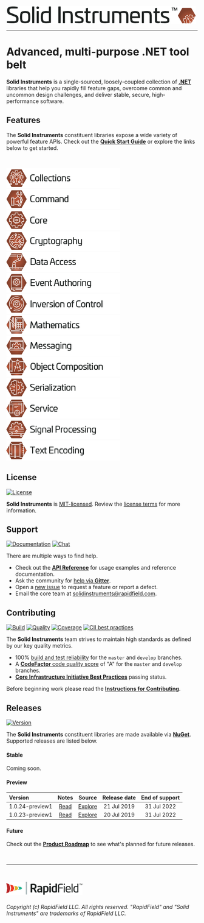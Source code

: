 <!--
Copyright (c) RapidField LLC. Licensed under the MIT License. See LICENSE.txt in the project root for license information.
-->

![Solid Instruments](SolidInstruments.Logo.Color.Transparent.500w.png)
- - -

# Advanced, multi-purpose .NET tool belt

**Solid Instruments** is a single-sourced, loosely-coupled collection of [**.NET**](https://dotnet.microsoft.com/learn/dotnet/what-is-dotnet) libraries that help you rapidly fill feature gaps, overcome common and uncommon design challenges, and deliver stable, secure, high-performance software.

## Features

The **Solid Instruments** constituent libraries expose a wide variety of powerful feature APIs. Check out the [**Quick Start Guide**](https://www.solidinstruments.com/articles/QuickStartGuide.html) or explore the links below to get started.

<br />

[![Collections](doc/images/Label.Collections.300w.png)](src/RapidField.SolidInstruments.Collections/README.md)
[![Command](doc/images/Label.Command.300w.png)](src/RapidField.SolidInstruments.Command/README.md)
[![Core](doc/images/Label.Core.300w.png)](src/RapidField.SolidInstruments.Core/README.md)
[![Cryptography](doc/images/Label.Cryptography.300w.png)](src/RapidField.SolidInstruments.Cryptography/README.md)
[![Data Access](doc/images/Label.DataAccess.300w.png)](src/RapidField.SolidInstruments.DataAccess/README.md)
[![Event Authoring](doc/images/Label.EventAuthoring.300w.png)](src/RapidField.SolidInstruments.EventAuthoring/README.md)
[![Inversion of Control](doc/images/Label.InversionOfControl.300w.png)](src/RapidField.SolidInstruments.InversionOfControl/README.md)
[![Mathematics](doc/images/Label.Mathematics.300w.png)](src/RapidField.SolidInstruments.Mathematics/README.md)
[![Messaging](doc/images/Label.Messaging.300w.png)](src/RapidField.SolidInstruments.Messaging/README.md)
[![Object Composition](doc/images/Label.ObjectComposition.300w.png)](src/RapidField.SolidInstruments.ObjectComposition/README.md)
[![Serialization](doc/images/Label.Serialization.300w.png)](src/RapidField.SolidInstruments.Serialization/README.md)
[![Service](doc/images/Label.Service.300w.png)](src/RapidField.SolidInstruments.Service/README.md)
[![Signal Processing](doc/images/Label.SignalProcessing.300w.png)](src/RapidField.SolidInstruments.SignalProcessing/README.md)
[![Text Encoding](doc/images/Label.TextEncoding.300w.png)](src/RapidField.SolidInstruments.TextEncoding/README.md)

## License

[![License](https://img.shields.io/github/license/rapidfield/solid-instruments?style=flat&color=lightseagreen&label=license&logo=open-access&logoColor=lightgrey)](https://github.com/RapidField/solid-instruments/blob/master/LICENSE.txt)

**Solid Instruments** is [MIT-licensed](https://en.wikipedia.org/wiki/MIT_License). Review the [license terms](LICENSE.txt) for more information.

## Support

[![Documentation](https://img.shields.io/badge/documentation-website-tan?style=flat&logo=buffer&logoColor=lightgrey)](https://www.solidinstruments.com)
[![Chat](https://img.shields.io/gitter/room/rapidfield/solid-instruments?style=flat&color=darkslateblue&label=chat&logo=gitter&logoColor=lightgrey)](https://gitter.im/RapidField/solid-instruments)

There are multiple ways to find help.

- Check out the [**API Reference**](https://www.solidinstruments.com/api) for usage examples and reference documentation.
- Ask the community for [help via **Gitter**](https://gitter.im/RapidField/solid-instruments).
- Open a [new issue](https://github.com/RapidField/solid-instruments/issues/new/choose) to request a feature or report a defect.
- Email the core team at [solidinstruments@rapidfield.com](mailto:solidinstruments@rapidfield.com).

## Contributing

[![Build](https://img.shields.io/appveyor/ci/rapidfield/solid-instruments?style=flat&label=build&logo=appveyor&logoColor=lightgrey)](https://ci.appveyor.com/project/rapidfield/solid-instruments/branch/master)
[![Quality](https://img.shields.io/codefactor/grade/github/rapidfield/solid-instruments/master.svg?style=flat&label=quality&logo=codeforces&logoColor=lightgrey)](https://www.codefactor.io/repository/github/rapidfield/solid-instruments)
[![Coverage](https://img.shields.io/codecov/c/github/RapidField/solid-instruments?color=brightgreen&label=coverage&logo=codecov&logoColor=lightgrey)](https://codecov.io/gh/rapidfield/solid-instruments)
[![CII best practices](https://img.shields.io/cii/level/3063?&style=flat&label=cii+best+practices&logo=linux-foundation&logoColor=lightgrey)](https://bestpractices.coreinfrastructure.org/en/projects/3063)

The **Solid Instruments** team strives to maintain high standards as defined by our key quality metrics.

- 100% [build and test reliability](https://ci.appveyor.com/project/rapidfield/solid-instruments/history) for the `master` and `develop` branches.
- A [**CodeFactor** code quality score](https://www.codefactor.io/repository/github/rapidfield/solid-instruments/branches) of "A" for the `master` and `develop` branches.
- [**Core Infrastructure Initiative Best Practices**](https://www.coreinfrastructure.org/programs/badge-program/) passing status.

Before beginning work please read the [**Instructions for Contributing**](CONTRIBUTING.md).

## Releases

[![Version](https://img.shields.io/nuget/vpre/RapidField.SolidInstruments.Core.svg?style=flat&color=blue&label=version&logo=nuget&logoColor=lightgrey)](https://www.nuget.org/packages?q=title%3ARapidField.SolidInstruments)

The **Solid Instruments** constituent libraries are made available via [**NuGet**](https://docs.microsoft.com/en-us/nuget/quickstart/install-and-use-a-package-in-visual-studio). Supported releases are listed below.

#### Stable

Coming soon.

#### Preview

| Version         | Notes                               | Source                                                                           | Release date | End of support |
| :-------------- | :---------------------------------: | :------------------------------------------------------------------------------: | :----------: | :------------: |
| 1.0.24-preview1 | [Read](doc/releasenotes/v1.0.24.md) | [Explore](https://github.com/RapidField/solid-instruments/tree/v1.0.24-preview1) | 21 Jul 2019  | 31 Jul 2022    |
| 1.0.23-preview1 | [Read](doc/releasenotes/v1.0.23.md) | [Explore](https://github.com/RapidField/solid-instruments/tree/v1.0.23-preview1) | 20 Jul 2019  | 31 Jul 2022    |

#### Future

Check out the [**Product Roadmap**](ROADMAP.md) to see what's planned for future releases.

<br />

- - -

<br />

[![RapidField](RapidField.Logo.Color.Black.Transparent.200w.png)](https://www.rapidfield.com)

###### Copyright (c) RapidField LLC. All rights reserved. "RapidField" and "Solid Instruments" are trademarks of RapidField LLC.